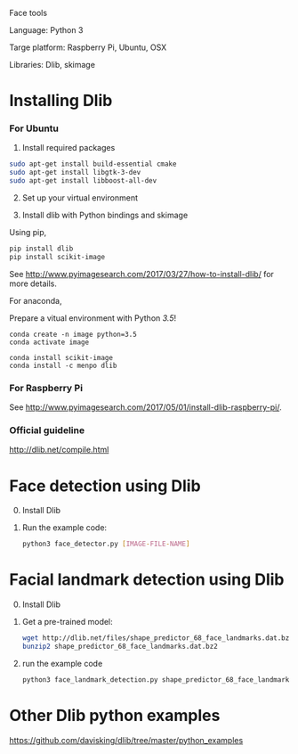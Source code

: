 Face tools

Language: Python 3

Targe platform: Raspberry Pi, Ubuntu, OSX

Libraries: Dlib, skimage

# Installing Dlib


### For Ubuntu

1. Install required packages

```bash
sudo apt-get install build-essential cmake
sudo apt-get install libgtk-3-dev
sudo apt-get install libboost-all-dev
```

2. Set up your virtual environment


3. Install dlib with Python bindings and skimage

Using pip,
```bash
pip install dlib
pip install scikit-image
```
See http://www.pyimagesearch.com/2017/03/27/how-to-install-dlib/ for more details.

For anaconda,

Prepare a vitual environment with Python *3.5*!
```
conda create -n image python=3.5
conda activate image
```

```
conda install scikit-image
conda install -c menpo dlib 
```


### For Raspberry Pi

See http://www.pyimagesearch.com/2017/05/01/install-dlib-raspberry-pi/.


### Official guideline 
http://dlib.net/compile.html




# Face detection using Dlib
0. Install Dlib
 
1. Run the example code:
    ```bash
    python3 face_detector.py [IMAGE-FILE-NAME]
    ```
    
# Facial landmark detection using Dlib

0. Install Dlib
1. Get a pre-trained model: 
    ```bash 
    wget http://dlib.net/files/shape_predictor_68_face_landmarks.dat.bz2
    bunzip2 shape_predictor_68_face_landmarks.dat.bz2 
    ```
 
2. run the example code 
    ```bash
    python3 face_landmark_detection.py shape_predictor_68_face_landmarks.dat [IMAGE_FILE_NAME]
    ```

# Other Dlib python examples

https://github.com/davisking/dlib/tree/master/python_examples


